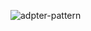 ![adpter-pattern](https://user-images.githubusercontent.com/81713250/142871014-83fd050a-7af4-49b6-9e60-edd064960b6c.png)